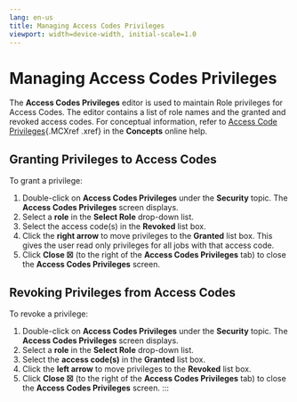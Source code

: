 ```yaml
---
lang: en-us
title: Managing Access Codes Privileges
viewport: width=device-width, initial-scale=1.0
---
```


#  Managing Access Codes Privileges

The **Access Codes Privileges** editor is used to maintain Role
privileges for Access Codes. The editor contains a list of role names
and the granted and revoked access codes. For conceptual information,
refer to [Access Code Privileges](../../Concepts/Access-Code-Privileges.md){.MCXref
.xref} in the **Concepts** online help.

## Granting Privileges to Access Codes

To grant a privilege:

1.  Double-click on **Access Codes Privileges** under the **Security**
    topic. The **Access Codes Privileges** screen displays.
2.  Select a **role** in the **Select Role** drop-down list.
3.  Select the access code(s) in the **Revoked** list box.
4.  Click the **right arrow** to move privileges to the **Granted** list
    box. This gives the user read only privileges for all jobs with that
    access code.
5.  Click **Close ☒** (to the right of the **Access Codes Privileges**
    tab) to close the **Access Codes Privileges** screen.

## Revoking Privileges from Access Codes

To revoke a privilege:

1.  Double-click on **Access Codes Privileges** under the **Security**
    topic. The **Access Codes Privileges** screen displays.
2.  Select a **role** in the **Select Role** drop-down list.
3.  Select the **access code(s)** in the **Granted** list box.
4.  Click the **left arrow** to move privileges to the **Revoked** list
    box.
5.  Click **Close ☒** (to the right of the **Access Codes Privileges**
    tab) to close the **Access Codes Privileges** screen.
:::

 

